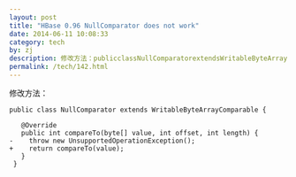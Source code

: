 ```yaml
---
layout: post
title: "HBase 0.96 NullComparator does not work"
date: 2014-06-11 10:08:33
category: tech
by: zj
description: 修改方法：publicclassNullComparatorextendsWritableByteArrayComparable{@OverridepublicintcompareTo(byte()value,intoffset,intlength){-throw
permalink: /tech/142.html
---
```

修改方法：

    public class NullComparator extends WritableByteArrayComparable {
     
       @Override
       public int compareTo(byte[] value, int offset, int length) {
    -    throw new UnsupportedOperationException();
    +    return compareTo(value);
       }
     }